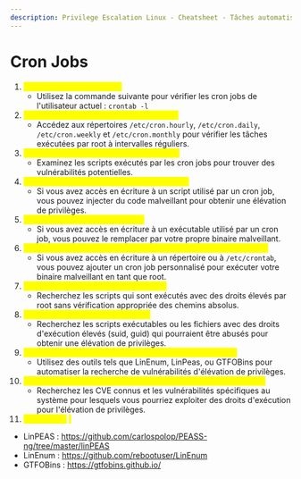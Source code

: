 ```yaml
---
description: Privilege Escalation Linux - Cheatsheet - Tâches automatisées avec Cron
---
```


# Cron Jobs

1. <mark style="color:yellow;">Vérification des cron jobs :</mark>
   * Utilisez la commande suivante pour vérifier les cron jobs de l'utilisateur actuel : `crontab -l`
2. <mark style="color:yellow;">Identifiez les cron jobs exécutés par root :</mark>
   * Accédez aux répertoires `/etc/cron.hourly`, `/etc/cron.daily`, `/etc/cron.weekly` et `/etc/cron.monthly` pour vérifier les tâches exécutées par root à intervalles réguliers.
3. <mark style="color:yellow;">Vérification des scripts exécutés par root :</mark>
   * Examinez les scripts exécutés par les cron jobs pour trouver des vulnérabilités potentielles.
4. <mark style="color:yellow;">Injection de script dans un cron job existant :</mark>
   * Si vous avez accès en écriture à un script utilisé par un cron job, vous pouvez injecter du code malveillant pour obtenir une élévation de privilèges.
5. <mark style="color:yellow;">Remplacement d'un exécutable :</mark>
   * Si vous avez accès en écriture à un exécutable utilisé par un cron job, vous pouvez le remplacer par votre propre binaire malveillant.
6. <mark style="color:yellow;">Création d'un cron job personnalisé pour l'élévation de privilèges :</mark>
   * Si vous avez accès en écriture à un répertoire ou à `/etc/crontab`, vous pouvez ajouter un cron job personnalisé pour exécuter votre binaire malveillant en tant que root.
7. <mark style="color:yellow;">Exploitation de scripts mal configurés :</mark>
   * Recherchez les scripts qui sont exécutés avec des droits élevés par root sans vérification appropriée des chemins absolus.
8. <mark style="color:yellow;">Exploitation de droits d'exécution :</mark>
   * Recherchez les scripts exécutables ou les fichiers avec des droits d'exécution élevés (suid, guid) qui pourraient être abusés pour obtenir une élévation de privilèges.
9. <mark style="color:yellow;">Utilisation d'outils de recherche d'élévation de privilèges :</mark>
   * Utilisez des outils tels que LinEnum, LinPeas, ou GTFOBins pour automatiser la recherche de vulnérabilités d'élévation de privilèges.
10. <mark style="color:yellow;">Prenez en compte les vulnérabilités connues (non recommandé) :</mark>
    * Recherchez les CVE connus et les vulnérabilités spécifiques au système pour lesquels vous pourriez exploiter des droits d'exécution pour l'élévation de privilèges.
11. _<mark style="color:yellow;">Ressources</mark>_ <mark style="color:yellow;"></mark><mark style="color:yellow;">:</mark>

* LinPEAS : https://github.com/carlospolop/PEASS-ng/tree/master/linPEAS
* LinEnum : https://github.com/rebootuser/LinEnum
* GTFOBins : https://gtfobins.github.io/
